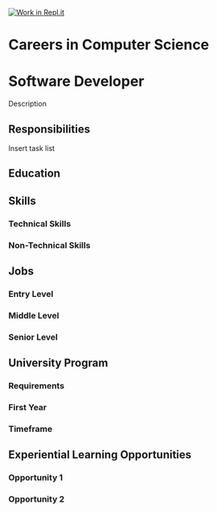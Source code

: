 [![Work in Repl.it](https://classroom.github.com/assets/work-in-replit-14baed9a392b3a25080506f3b7b6d57f295ec2978f6f33ec97e36a161684cbe9.svg)](https://classroom.github.com/online_ide?assignment_repo_id=3702938&assignment_repo_type=AssignmentRepo)
# Careers in Computer Science
# Software Developer
Description

## Responsibilities
Insert task list

## Education

## Skills
### Technical Skills

### Non-Technical Skills

## Jobs
### Entry Level

### Middle Level

### Senior Level

## University Program
### Requirements

### First Year

### Timeframe

## Experiential Learning Opportunities
### Opportunity 1

### Opportunity 2
